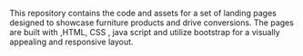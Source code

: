 This repository contains the code and assets for a set of landing pages designed to showcase furniture products and drive conversions. The pages are built with ,HTML, CSS , java script and utilize bootstrap for a visually appealing and responsive layout.
